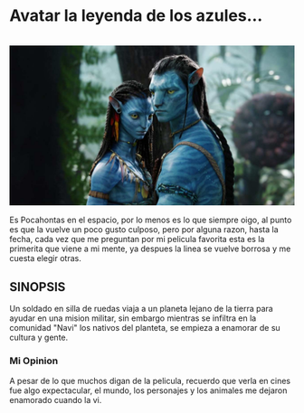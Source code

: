 # Avatar la leyenda de los azules...
\
![Avatar](../img/Azul.jpg)

Es Pocahontas en el espacio, por lo menos es lo que siempre oigo, al punto es que la vuelve un poco gusto culposo, pero por alguna razon, hasta la fecha, cada vez que me preguntan por mi pelicula favorita esta es la primerita que viene a mi mente, ya despues la linea se vuelve borrosa y me cuesta elegir otras.
## SINOPSIS
Un soldado en silla de ruedas viaja a un planeta lejano de la tierra para ayudar en una mision militar, sin embargo mientras se infiltra en la comunidad "Navi" los nativos del planteta, se empieza a enamorar de su cultura y gente.
### Mi Opinion
A pesar de lo que muchos digan de la pelicula, recuerdo que verla en cines fue algo expectacular, el mundo, los personajes y los animales me dejaron enamorado cuando la vi.